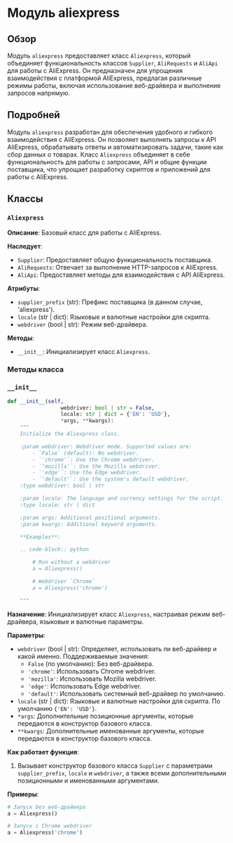 # Модуль aliexpress

## Обзор

Модуль `aliexpress` предоставляет класс `Aliexpress`, который объединяет функциональность классов `Supplier`, `AliRequests` и `AliApi` для работы с AliExpress. Он предназначен для упрощения взаимодействия с платформой AliExpress, предлагая различные режимы работы, включая использование веб-драйвера и выполнение запросов напрямую.

## Подробней

Модуль `aliexpress` разработан для обеспечения удобного и гибкого взаимодействия с AliExpress. Он позволяет выполнять запросы к API AliExpress, обрабатывать ответы и автоматизировать задачи, такие как сбор данных о товарах. Класс `Aliexpress` объединяет в себе функциональность для работы с запросами, API и общие функции поставщика, что упрощает разработку скриптов и приложений для работы с AliExpress.

## Классы

### `Aliexpress`

**Описание**: Базовый класс для работы с AliExpress.

**Наследует**:
- `Supplier`: Предоставляет общую функциональность поставщика.
- `AliRequests`: Отвечает за выполнение HTTP-запросов к AliExpress.
- `AliApi`: Предоставляет методы для взаимодействия с API AliExpress.

**Атрибуты**:

- `supplier_prefix` (str): Префикс поставщика (в данном случае, 'aliexpress').
- `locale` (str | dict): Языковые и валютные настройки для скрипта.
- `webdriver` (bool | str): Режим веб-драйвера.

**Методы**:
- `__init__`: Инициализирует класс `Aliexpress`.

### Методы класса

### `__init__`

```python
def __init__(self, 
                 webdriver: bool | str = False, 
                 locale: str | dict = {'EN': 'USD'},
                 *args, **kwargs):
    """
    Initialize the Aliexpress class.

    :param webdriver: Webdriver mode. Supported values are:
        - `False` (default): No webdriver.
        - `'chrome'`: Use the Chrome webdriver.
        - `'mozilla'`: Use the Mozilla webdriver.
        - `'edge'`: Use the Edge webdriver.
        - `'default'`: Use the system's default webdriver.
    :type webdriver: bool | str

    :param locale: The language and currency settings for the script.
    :type locale: str | dict

    :param args: Additional positional arguments.
    :param kwargs: Additional keyword arguments.

    **Examples**:

    .. code-block:: python

        # Run without a webdriver
        a = Aliexpress()

        # Webdriver `Chrome`
        a = Aliexpress('chrome')

    """
```

**Назначение**: Инициализирует класс `Aliexpress`, настраивая режим веб-драйвера, языковые и валютные параметры.

**Параметры**:
- `webdriver` (bool | str): Определяет, использовать ли веб-драйвер и какой именно. Поддерживаемые значения:
    - `False` (по умолчанию): Без веб-драйвера.
    - `'chrome'`: Использовать Chrome webdriver.
    - `'mozilla'`: Использовать Mozilla webdriver.
    - `'edge'`: Использовать Edge webdriver.
    - `'default'`: Использовать системный веб-драйвер по умолчанию.
- `locale` (str | dict): Языковые и валютные настройки для скрипта. По умолчанию `{'EN': 'USD'}`.
- `*args`: Дополнительные позиционные аргументы, которые передаются в конструктор базового класса.
- `**kwargs`: Дополнительные именованные аргументы, которые передаются в конструктор базового класса.

**Как работает функция**:

1.  Вызывает конструктор базового класса `Supplier` с параметрами `supplier_prefix`, `locale` и `webdriver`, а также всеми дополнительными позиционными и именованными аргументами.

**Примеры**:

```python
# Запуск без веб-драйвера
a = Aliexpress()

# Запуск с Chrome webdriver
a = Aliexpress('chrome')